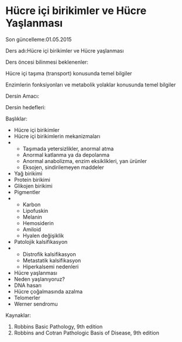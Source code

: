 # Hücre içi birikimler ve Hücre Yaşlanması

Son güncelleme:01.05.2015

Ders adı:Hücre içi birikimler ve Hücre yaşlanması

Ders öncesi bilinmesi beklenenler:

Hücre içi taşıma \(transport\) konusunda temel bilgiler

Enzimlerin fonksiyonları ve metabolik yolaklar konusunda temel bilgiler

Dersin Amacı:

Dersin hedefleri:

Başlıklar:

* Hücre içi birikimler
* Hücre içi birikimlerin mekanizmaları
* * Taşımada yetersizlikler, anormal atma
  * Anormal katlanma ya da depolanma
  * Anormal anabolizma, enzim eksiklikleri, yan ürünler
  * Eksojen, sindirilemeyen maddeler
* Yağ birikimi
* Protein birikimi
* Glikojen birikimi
* Pigmentler
* * Karbon
  * Lipofuskin
  * Melanin
  * Hemosiderin
  * Amiloid
  * Hyalen değişiklik
* Patolojik kalsifikasyon
* * Distrofik kalsifikasyon
  * Metastatik kalsifikasyon
  * Hiperkalsemi nedenleri
* Hücre yaşlanması
* Neden yaşlanıyoruz?
* DNA hasarı
* Hücre çoğalmasında azalma
* Telomerler
* Werner sendromu

Kaynaklar:

1. Robbins Basic Pathology, 9th edition
2. Robbins and Cotran Pathologic Basis of Disease, 9th edition

